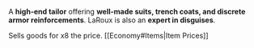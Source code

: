A **high-end tailor** offering **well-made suits, trench coats, and discrete armor reinforcements**. LaRoux is also an **expert in disguises**.

Sells goods for x8 the price.
[[Economy#Items|Item Prices]]